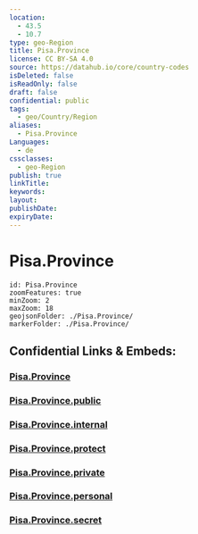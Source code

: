 ```yaml
---
location:
  - 43.5
  - 10.7
type: geo-Region
title: Pisa.Province
license: CC BY-SA 4.0
source: https://datahub.io/core/country-codes
isDeleted: false
isReadOnly: false
draft: false
confidential: public
tags:
  - geo/Country/Region
aliases:
  - Pisa.Province
Languages:
  - de
cssclasses:
  - geo-Region
publish: true
linkTitle:
keywords:
layout:
publishDate:
expiryDate:
---
```


# Pisa.Province

```leaflet
id: Pisa.Province
zoomFeatures: true 
minZoom: 2 
maxZoom: 18
geojsonFolder: ./Pisa.Province/
markerFolder: ./Pisa.Province/
```


## Confidential Links & Embeds: 

### [Pisa.Province](/_Standards/Earth/Continent/Europe/Europe~South/Italy/regions~Italy/Tuscany/Pisa.Province.md) 

### [Pisa.Province.public](/_public/Earth/Continent/Europe/Europe~South/Italy/regions~Italy/Tuscany/Pisa.Province.public.md) 

### [Pisa.Province.internal](/_internal/Earth/Continent/Europe/Europe~South/Italy/regions~Italy/Tuscany/Pisa.Province.internal.md) 

### [Pisa.Province.protect](/_protect/Earth/Continent/Europe/Europe~South/Italy/regions~Italy/Tuscany/Pisa.Province.protect.md) 

### [Pisa.Province.private](/_private/Earth/Continent/Europe/Europe~South/Italy/regions~Italy/Tuscany/Pisa.Province.private.md) 

### [Pisa.Province.personal](/_personal/Earth/Continent/Europe/Europe~South/Italy/regions~Italy/Tuscany/Pisa.Province.personal.md) 

### [Pisa.Province.secret](/_secret/Earth/Continent/Europe/Europe~South/Italy/regions~Italy/Tuscany/Pisa.Province.secret.md)


